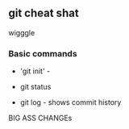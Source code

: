 ## git cheat shat
wigggle
### Basic commands
* 'git init' -
* git status

* git log - shows commit history  




BIG ASS CHANGEs
